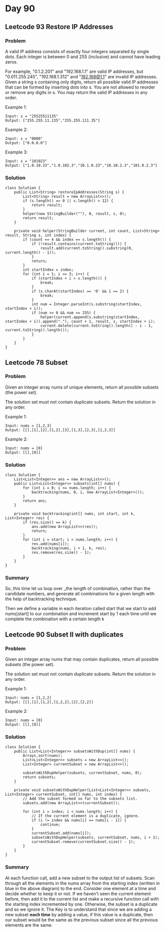 # Day 90
## Leetcode 93 Restore IP Addresses
### Problem
A valid IP address consists of exactly four integers separated by single dots. Each integer is between 0 and 255 (inclusive) and cannot have leading zeros.

For example, "0.1.2.201" and "192.168.1.1" are valid IP addresses, but "0.011.255.245", "192.168.1.312" and "192.168@1.1" are invalid IP addresses.
Given a string s containing only digits, return all possible valid IP addresses that can be formed by inserting dots into s. You are not allowed to reorder or remove any digits in s. You may return the valid IP addresses in any order.

 

Example 1:
```
Input: s = "25525511135"
Output: ["255.255.11.135","255.255.111.35"]
```
Example 2:
```
Input: s = "0000"
Output: ["0.0.0.0"]
```
Example 3:
```
Input: s = "101023"
Output: ["1.0.10.23","1.0.102.3","10.1.0.23","10.10.2.3","101.0.2.3"]
```

### Solution
```
class Solution {
    public List<String> restoreIpAddresses(String s) {
        List<String> result = new ArrayList<>();
        if (s.length() == 0 || s.length() > 12) {
            return result;
        }
        helper(new StringBuilder(""), 0, result, s, 0);
        return result;
    }

    private void helper(StringBuilder current, int count, List<String> result, String s, int index) {
        if (count == 4 && index == s.length()) {
            if (!result.contains(current.toString())) {
                result.add(current.toString().substring(0, current.length() - 1));
            }
            return;
        }
        int startIndex = index;
        for (int i = 1; i <= 3; i++) {
            if (startIndex + i > s.length()) {
                break;
            } 
            if (s.charAt(startIndex) == '0' && i == 2) {
                break;
            }
            int num = Integer.parseInt(s.substring(startIndex, startIndex + i));
            if (num >= 0 && num <= 255) {
                helper(current.append(s.substring(startIndex, startIndex + i)).append("."), count + 1, result, s, startIndex + i);
                current.delete(current.toString().length() - i - 1, current.toString().length());
            }
        }
    }
}
```
## Leetcode 78 Subset
### Problem
Given an integer array nums of unique elements, return all possible 
subsets
 (the power set).

The solution set must not contain duplicate subsets. Return the solution in any order.

 

Example 1:
```
Input: nums = [1,2,3]
Output: [[],[1],[2],[1,2],[3],[1,3],[2,3],[1,2,3]]
```
Example 2:
```
Input: nums = [0]
Output: [[],[0]]
```

### Solution
```
class Solution {
    List<List<Integer>> ans = new ArrayList<>();
    public List<List<Integer>> subsets(int[] nums) {
        for (int i = 0; i <= nums.length; i++) {
            backtracking(nums, 0, i, new ArrayList<Integer>());
        }
        return ans;
    }

    private void backtracking(int[] nums, int start, int k, List<Integer> res) {
        if (res.size() == k) {
            ans.add(new ArrayList<>(res));
            return;
        }
        for (int i = start; i < nums.length; i++) {
            res.add(nums[i]);
            backtracking(nums, i + 1, k, res);
            res.remove(res.size() - 1);
        }
    }
}
```

### Summary
So, this time let us loop over _the length of combination, rather than the candidate numbers, and generate all combinations for a given length with the help of backtracking technique.

Then we define a variable in each iteration called start that we start to add nums[start] to our combination and increment start by 1 each time until we complete the combination with a certain length k

## Leetcode 90 Subset II with duplicates
### Problem
Given an integer array nums that may contain duplicates, return all possible 
subsets
 (the power set).

The solution set must not contain duplicate subsets. Return the solution in any order.

 

Example 1:
```
Input: nums = [1,2,2]
Output: [[],[1],[1,2],[1,2,2],[2],[2,2]]
```
Example 2:
```
Input: nums = [0]
Output: [[],[0]]
```

### Solution
```
class Solution {
    public List<List<Integer>> subsetsWithDup(int[] nums) {
        Arrays.sort(nums);
        List<List<Integer>> subsets = new ArrayList<>();
        List<Integer> currentSubset = new ArrayList<>();

        subsetsWithDupHelper(subsets, currentSubset, nums, 0);
        return subsets;
    }

    private void subsetsWithDupHelper(List<List<Integer>> subsets, List<Integer> currentSubset, int[] nums, int index) {
        // Add the subset formed so far to the subsets list.
        subsets.add(new ArrayList<>(currentSubset));

        for (int i = index; i < nums.length; i++) {
            // If the current element is a duplicate, ignore.
            if (i != index && nums[i] == nums[i - 1]) {
                continue;
            }
            currentSubset.add(nums[i]);
            subsetsWithDupHelper(subsets, currentSubset, nums, i + 1);
            currentSubset.remove(currentSubset.size() - 1);
        }
    }
}
```

### Summary
At each function call, add a new subset to the output list of subsets. Scan through all the elements in the nums array from the starting index (written in blue in the above diagram) to the end. Consider one element at a time and decide whether to keep it or not. If we haven't seen the current element before, then add it to the current list and make a recursive function call with the starting index incremented by one. Otherwise, the subset is a duplicate and so we ignore it.
The Key is to understand that since we are adding a new subset **each time** by adding a value, if this value is a duplicate, then our subset would be the same as the previous subset since all the previous elements are the same.
